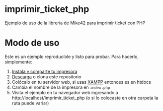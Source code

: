 # imprimir_ticket_php
 Ejemplo de uso de la librería de Mike42 para imprimir ticket con PHP

# Modo de uso
Este es un ejemplo reproducible y listo para probar. Para hacerlo, simplemente:

1. [Instala y comparte tu impresora](https://parzibyte.me/blog/2017/12/11/instalar-impresora-termica-generica/)
2. [Descarga](https://github.com/parzibyte/imprimir_ticket_php/archive/master.zip) o clona este repositorio
3. Colócalo en tu servidor web, si usas [XAMPP](https://parzibyte.me/blog/2017/12/11/configurar-instalar-php-7-apache-server-mysql-windows/) entonces es en htdocs
4. Cambia el nombre de la impresora en `index.php`
5. Visita el ejemplo en tu navegador web ingresando a http://localhost/imprimir_ticket_php (o si lo colocaste en otra carpeta la ruta puede variar)

